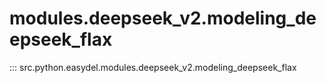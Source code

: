 # modules.deepseek_v2.modeling_deepseek_flax
::: src.python.easydel.modules.deepseek_v2.modeling_deepseek_flax